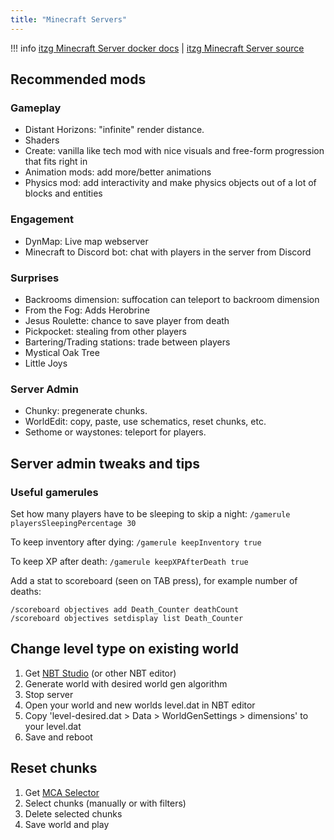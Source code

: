 ```yaml
---
title: "Minecraft Servers"
---
```


!!! info
    [itzg Minecraft Server docker docs](https://docker-minecraft-server.readthedocs.io/en/latest/) |
    [itzg Minecraft Server source](https://github.com/itzg/docker-minecraft-server/)

## Recommended mods

### Gameplay

- Distant Horizons: "infinite" render distance.
- Shaders
- Create: vanilla like tech mod with nice visuals and free-form  progression that fits right in
- Animation mods: add more/better animations
- Physics mod: add interactivity and make physics objects out of a lot of blocks and entities

### Engagement

- DynMap: Live map webserver
- Minecraft to Discord bot: chat with players in the server from Discord

### Surprises

- Backrooms dimension: suffocation can teleport to backroom dimension
- From the Fog: Adds Herobrine 
- Jesus Roulette: chance to save player from death
- Pickpocket: stealing from other players
- Bartering/Trading stations: trade between players
- Mystical Oak Tree
- Little Joys

### Server Admin

- Chunky: pregenerate chunks.
- WorldEdit: copy, paste, use schematics, reset chunks, etc.
- Sethome or waystones: teleport for players.

## Server admin tweaks and tips

### Useful gamerules

Set how many players have to be sleeping to skip a night: `/gamerule playersSleepingPercentage 30`

To keep inventory after dying: `/gamerule keepInventory true`

To keep XP after death: `/gamerule keepXPAfterDeath true`

Add a stat to scoreboard (seen on TAB press), for example number of deaths:

```
/scoreboard objectives add Death_Counter deathCount
/scoreboard objectives setdisplay list Death_Counter
```

## Change level type on existing world

1. Get [NBT Studio](https://github.com/tryashtar/nbt-studio) (or other NBT editor)
2. Generate world with desired world gen algorithm
3. Stop server
4. Open your world and new worlds level.dat in NBT editor
5. Copy 'level-desired.dat > Data > WorldGenSettings > dimensions' to your level.dat
6. Save and reboot 

## Reset chunks

1. Get [MCA Selector](https://github.com/Querz/mcaselector)
2. Select chunks (manually or with filters)
3. Delete selected chunks
4. Save world and play
